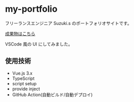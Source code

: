 # my-portfolio

フリーランスエンジニア Suzuki.s のポートフォリオサイトです。

[成果物はこちら](https://techkinoko.com)

VSCode 風の UI にしてみました。

## 使用技術

- Vue.js 3.x
- TypeScript
- script setup
- provide inject
- GitHub Action(自動ビルド/自動デプロイ)
